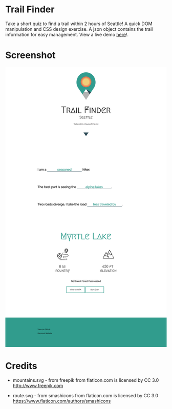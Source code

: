 # Trail Finder

Take a short quiz to find a trail within 2 hours of Seattle! A quick DOM manipulation and CSS design exercise. A json object contains the trail information for easy management. View a live demo [here](http://http://geenah.com/pages/demo/trail/index)!. 

# Screenshot

![Screenshot of Page](https://github.com/mleegina/trail-finder/blob/master/images/landing.png)

# Credits 

- mountains.svg - from freepik from flaticon.com is licensed by CC 3.0
http://www.freepik.com

- route.svg - from smashicons from flaticon.com is licensed by CC 3.0
https://www.flaticon.com/authors/smashicons


